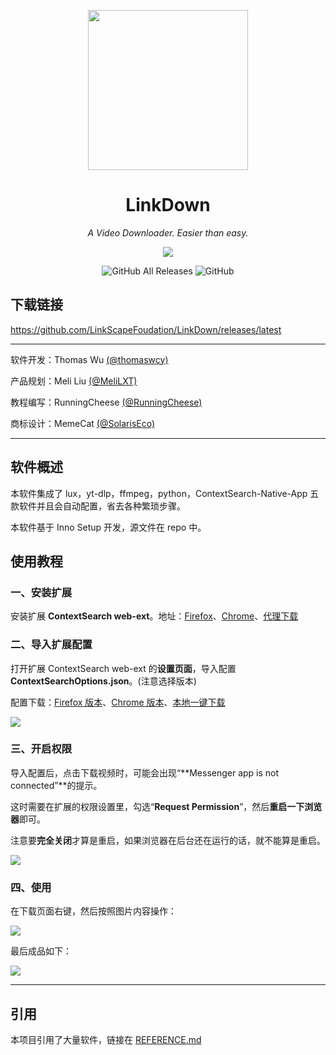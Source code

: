 <p align="center">
<img src="https://github.com/LinkScapeFoudation/LinkDown/blob/main/oringin.png?raw=true" width = "256" height = "256">
<h1 align="center">LinkDown</h1>
<p align="center">
<i>A Video Downloader. Easier than easy.</i>
<p>
<p align="center">
<img src="https://forthebadge.com/images/badges/built-with-love.svg">
<p>
<p align="center">
<img alt="GitHub All Releases" src="https://img.shields.io/github/downloads/LinkScapeFoudation/LinkDown/total?style=for-the-badge">
<img alt="GitHub" src="https://img.shields.io/github/license/LinkScapeFoudation/LinkDown?style=for-the-badge">
<p>

## 下载链接
https://github.com/LinkScapeFoudation/LinkDown/releases/latest

------

软件开发：Thomas Wu [(@thomaswcy)](https://github.com/thomaswcy)

产品规划：Meli Liu [(@MeliLXT)](https://github.com/MeliLXT)

教程编写：RunningCheese [(@RunningCheese)](https://github.com/RunningCheese)

商标设计：MemeCat [(@SolarisEco)](https://t.me/SolarisEco)

------

## 软件概述

本软件集成了 lux，yt-dlp，ffmpeg，python，ContextSearch-Native-App 五款软件并且会自动配置，省去各种繁琐步骤。

本软件基于 Inno Setup 开发，源文件在 repo 中。

## 使用教程

### 一、安装扩展

安装扩展 **ContextSearch web-ext**。地址：[Firefox](https://addons.mozilla.org/zh-CN/firefox/addon/contextsearch-web-ext)、[Chrome](https://chrome.google.com/webstore/detail/ddippghibegbgpjcaaijbacfhjjeafjh)、[代理下载](https://www.crxsoso.com/webstore/detail/ddippghibegbgpjcaaijbacfhjjeafjh)

### 二、导入扩展配置

打开扩展 ContextSearch web-ext 的**设置页面**，导入配置 **ContextSearchOptions.json**。(注意选择版本)

配置下载：[Firefox 版本](https://fastly.jsdelivr.net/gh/runningcheese/RunningCheese-Firefox/Restore/ContextSearchOptions_Firefox.json)、[Chrome 版本](https://fastly.jsdelivr.net/gh/runningcheese/RunningCheese-Firefox/Restore/ContextSearchOptions_Chrome.json)、[本地一键下载](https://www.lanzouh.com/b07nx1b4f)

![](https://github.com/LinkScapeFoudation/LinkDown/blob/main/Tutorial1.jpg?raw=true)

### 三、开启权限

导入配置后，点击下载视频时，可能会出现“**Messenger app is not connected”**的提示。

这时需要在扩展的权限设置里，勾选“**Request Permission**”，然后**重启一下浏览器**即可。

注意要**完全关闭**才算是重启，如果浏览器在后台还在运行的话，就不能算是重启。

![](https://github.com/LinkScapeFoudation/LinkDown/blob/main/Tutorial2.jpg?raw=true)

### 四、使用

在下载页面右键，然后按照图片内容操作：

![](https://github.com/LinkScapeFoudation/LinkDown/blob/main/Tutotial4.png?raw=true)

最后成品如下：

![](https://github.com/LinkScapeFoudation/LinkDown/blob/main/Tutorial5.gif?raw=true)

------
  
## 引用
  
本项目引用了大量软件，链接在 [REFERENCE.md](https://github.com/LinkScapeFoudation/LinkDown/blob/main/REFERENCE.md)
